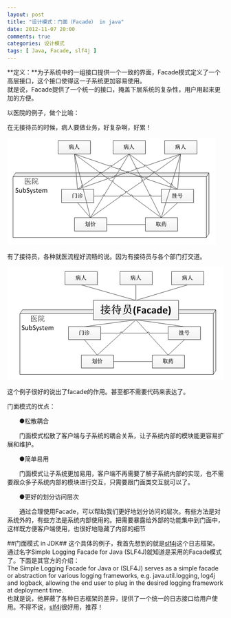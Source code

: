 ```yaml
---
layout: post
title: "设计模式：门面（Facade） in java"
date: 2012-11-07 20:00
comments: true
categories: 设计模式
tags: [ Java, Facade, slf4j ]
---
```

**定义：**为子系统中的一组接口提供一个一致的界面，Facade模式定义了一个高层接口，这个接口使得这一子系统更加容易使用。   
就是说，Facade提供了一个统一的接口，掩盖下层系统的复杂性，用户用起来更加的方便。

以医院的例子，做个比喻：  
<!--more-->  
 
在无接待员的时候，病人要做业务，好复杂啊，好累！

![无接待员](/images/blog/facade-hospital1.png)

有了接待员，各种就医流程好流畅的说。因为有接待员与各个部门打交道。

![有接待员](/images/blog/facade-hospital2.png)  

这个例子很好的说出了facade的作用。甚至都不需要代码来表达了。

门面模式的优点：

　　●松散耦合

　　门面模式松散了客户端与子系统的耦合关系，让子系统内部的模块能更容易扩展和维护。

　　●简单易用

　　门面模式让子系统更加易用，客户端不再需要了解子系统内部的实现，也不需要跟众多子系统内部的模块进行交互，只需要跟门面类交互就可以了。

　　●更好的划分访问层次

　　通过合理使用Facade，可以帮助我们更好地划分访问的层次。有些方法是对系统外的，有些方法是系统内部使用的。把需要暴露给外部的功能集中到门面中，这样既方便客户端使用，也很好地隐藏了内部的细节    

##门面模式 in JDK##
这个具体的例子，我首先想到的就是[slf4j](http://www.slf4j.org/)这个日志框架。通过名字Simple Logging Facade for Java (SLF4J)就知道是采用的Facade模式了。下面是其官方的介绍：   
The Simple Logging Facade for Java or (SLF4J) serves as a simple facade or abstraction for various logging frameworks, e.g. java.util.logging, log4j and logback, allowing the end user to plug in the desired logging framework at deployment time.   
也就是说，他屏蔽了各种日志框架的差异，提供了一个统一的日志接口给用户使用。不得不说，[slf4j](http://www.slf4j.org/)很好用，推荐！

